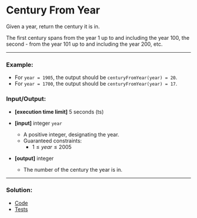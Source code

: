 # Century From Year

Given a year, return the century it is in. 

The first century spans from the year 1 up to and including the year 100, the second - from the year 101 up to and including the year 200, etc.

---

### Example:

- For `year = 1905`, the output should be `centuryFromYear(year) = 20`.
- For `year = 1700`, the output should be `centuryFromYear(year) = 17`.

### Input/Output:

- **[execution time limit]** 5 seconds (ts)


- **[input]** integer `year`
  - A positive integer, designating the year.
  - Guaranteed constraints:
    - $1 \le year \le 2005$
 

- **[output]** integer
  - The number of the century the year is in.

---

### Solution:

- [Code](/src/arcade/intro/02-century-from-year/century-from-year.ts)
- [Tests](/src/arcade/intro/02-century-from-year/test/century-from-year.test.ts)
